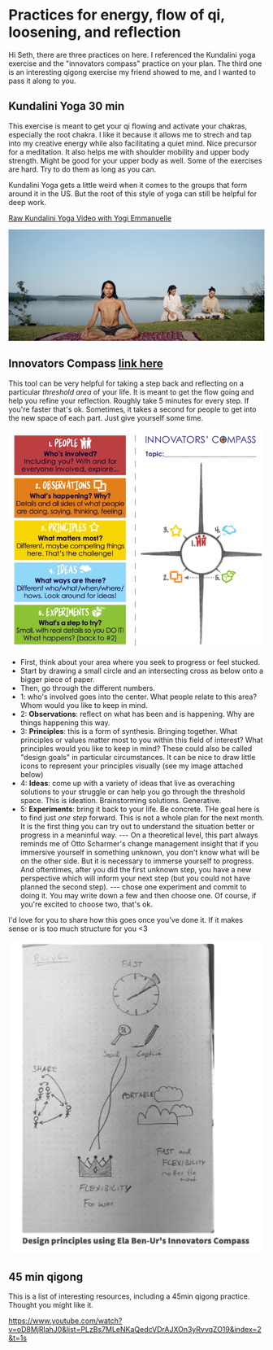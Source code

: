 # Practices for energy, flow of qi, loosening, and reflection
Hi Seth, there are three practices on here. I referenced the Kundalini yoga exercise and the "innovators compass" practice on your plan. The third one is an interesting qigong exercise my friend showed to me, and I wanted to pass it along to you. 

## Kundalini Yoga 30 min
This exercise is meant to get your qi flowing and activate your chakras, especially the root chakra. I like it because it allows me to strech and tap into my creative energy while also facilitating a quiet mind. Nice precursor for a meditation. It also helps me with shoulder mobility and upper body strength. Might be good for your upper body as well. Some of the exercises are hard. Try to do them as long as you can. 

Kundalini Yoga gets a little weird when it comes to the groups that form around it in the US. But the root of this style of yoga can still be helpful for deep work.

[Raw Kundalini Yoga Video with Yogi Emmanuelle
](https://www.youtube.com/watch?si=dH0dzXLMzeN_QVSo&v=x9tRMpOSC_o&feature=youtu.be)

![](../media/cleanshot_2023-12-29-at-10-10-33@2x.png)

## Innovators Compass [link here](https://innovatorscompass.org/use-it#quickstart)
This tool can be very helpful for taking a step back and reflecting on a particular *threshold area* of your life. It is meant to get the flow going and help you refine your reflection. Roughly take 5 minutes for every step. If you're faster that's ok. Sometimes, it takes a second for people to get into the new space of each part. Just give yourself some time.  

![](../media/cleanshot_2023-12-29-at-10-27-50.png)

- First, think about your area where you seek to progress or feel stucked.
- Start by drawing a small circle and an intersecting cross as below onto a bigger piece of paper. 
- Then, go through the different numbers.
- 1: who's involved goes into the center. What people relate to this area? Whom would you like to keep in mind. 
- 2: **Observations**: reflect on what has been and is happening. Why are things happening this way. 
- 3: **Principles**: this is a form of synthesis. Bringing together. What principles or values matter most to you within this field of interest? What principles would you like to keep in mind? These could also be called "design goals" in particular circumstances. It can be nice to draw little icons to represent your principles visually (see my image attached below)
- 4: **Ideas**: come up with a variety of ideas that live as overaching solutions to your struggle or can help you go through the threshold space. This is ideation. Brainstorming solutions. Generative. 
- 5: **Experiments**: bring it back to your life. Be concrete. THe goal here is to find just *one step* forward. This is not a whole plan for the next month. It is the first thing you can try out to understand the situation better or progress in a meaninful way. --- On a theoretical level, this part always reminds me of Otto Scharmer's change management insight that if you immersive yourself in something unknown, you don't know what will be on the other side. But it is necessary to immerse yourself to progress. And oftentimes, after you did the first unknown step, you have a new perspective which will inform your next step (but you could not have planned the second step). --- chose one experiment and commit to doing it. You may write down a few and then choose one. Of course, if you're excited to choose two, that's ok. 

I'd love for you to share how this goes once you've done it. If it makes sense or is too much structure for you <3 

![](../media/cleanshot_2023-12-29-at-10-23-13.png)


## 45 min qigong

This is a list of interesting resources, including a 45min qigong practice. Thought you might like it. 

https://www.youtube.com/watch?v=oD8MjRlahJ0&list=PLzBs7MLeNKaQedcVDrAJXOn3yRvvqZO19&index=2&t=1s